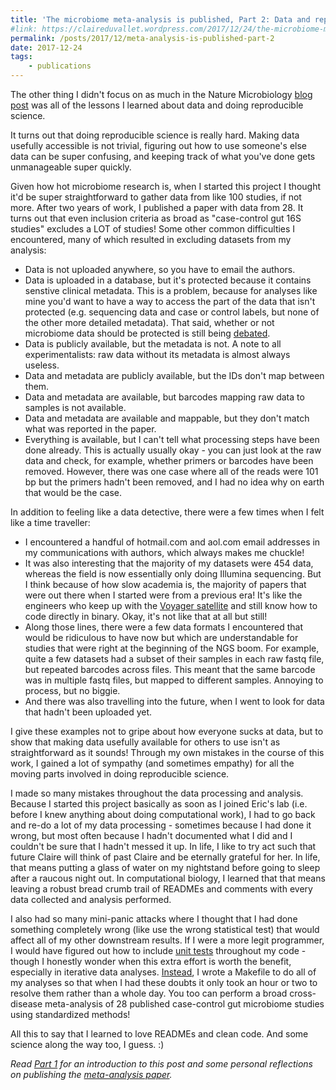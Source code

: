 ```yaml
---
title: 'The microbiome meta-analysis is published, Part 2: Data and reproducible science'
#link: https://claireduvallet.wordpress.com/2017/12/24/the-microbiome-meta-analysis-is-published-part-2-data-and-reproducible-science/
permalink: /posts/2017/12/meta-analysis-is-published-part-2
date: 2017-12-24
tags:
    - publications
---
```


The other thing I didn't focus on as much in the Nature Microbiology [blog post](https://naturemicrobiologycommunity.nature.com/users/70264-claire-duvallet/posts/22494-beyond-dysbiosis-disease-specific-and-shared-microbiome-responses-to-disease) was all of the lessons I learned about data and doing reproducible science.

It turns out that doing reproducible science is really hard. Making data usefully accessible is not trivial, figuring out how to use someone's else data can be super confusing, and keeping track of what you've done gets unmanageable super quickly.  

Given how hot microbiome research is, when I started this project I thought it'd be super straightforward to gather data from like 100 studies, if not more. After two years of work, I published a paper with data from 28. It turns out that even inclusion criteria as broad as "case-control gut 16S studies" excludes a LOT of studies! Some other common difficulties I encountered, many of which resulted in excluding datasets from my analysis:

  * Data is not uploaded anywhere, so you have to email the authors.
  * Data is uploaded in a database, but it's protected because it contains senstive clinical metadata. This is a problem, because for analyses like mine you'd want to have a way to access the part of the data that isn't protected (e.g. sequencing data and case or control labels, but none of the other more detailed metadata). That said, whether or not microbiome data should be protected is still being [debated](http://www.pnas.org/content/112/22/E2930.full).
  * Data is publicly available, but the metadata is not. A note to all experimentalists: raw data without its metadata is almost always useless.
  * Data and metadata are publicly available, but the IDs don't map between them.
  * Data and metadata are available, but barcodes mapping raw data to samples is not available.
  * Data and metadata are available and mappable, but they don't match what was reported in the paper.
  * Everything is available, but I can't tell what processing steps have been done already. This is actually usually okay - you can just look at the raw data and check, for example, whether primers or barcodes have been removed. However, there was one case where all of the reads were 101 bp but the primers hadn't been removed, and I had no idea why on earth that would be the case.

In addition to feeling like a data detective, there were a few times when I felt like a time traveller:

  * I encountered a handful of hotmail.com and aol.com email addresses in my communications with authors, which always makes me chuckle!
  * It was also interesting that the majority of my datasets were 454 data, whereas the field is now essentially only doing Illumina sequencing. But I think because of how slow academia is, the majority of papers that were out there when I started were from a previous era! It's like the engineers who keep up with the [Voyager satellite](https://www.nytimes.com/2017/08/03/magazine/the-loyal-engineers-steering-nasas-voyager-probes-across-the-universe.html) and still know how to code directly in binary. Okay, it's not like that at all but still!
  * Along those lines, there were a few data formats I encountered that would be ridiculous to have now but which are understandable for studies that were right at the beginning of the NGS boom. For example, quite a few datasets had a subset of their samples in each raw fastq file, but repeated barcodes across files. This meant that the same barcode was in multiple fastq files, but mapped to different samples. Annoying to process, but no biggie.
  * And there was also travelling into the future, when I went to look for data that hadn't been uploaded yet.

I give these examples not to gripe about how everyone sucks at data, but to show that making data usefully available for others to use isn't as straightforward as it sounds! Through my own mistakes in the course of this work, I gained a lot of sympathy (and sometimes empathy) for all the moving parts involved in doing reproducible science.

I made so many mistakes throughout the data processing and analysis. Because I started this project basically as soon as I joined Eric's lab (i.e. before I knew anything about doing computational work), I had to go back and re-do a lot of my data processing - sometimes because I had done it wrong, but most often because I hadn't documented what I did and I couldn't be sure that I hadn't messed it up. In life, I like to try act such that future Claire will think of past Claire and be eternally grateful for her. In life, that means putting a glass of water on my nightstand before going to sleep after a raucous night out. In computational biology, I learned that that means leaving a robust bread crumb trail of READMEs and comments with every data collected and analysis performed.

I also had so many mini-panic attacks where I thought that I had done something completely wrong (like use the wrong statistical test) that would affect all of my other downstream results. If I were a more legit programmer, I would have figured out how to include [unit tests](https://github.com/ericmjl/data-testing-tutorial) throughout my code - though I honestly wonder when this extra effort is worth the benefit, especially in iterative data analyses. [Instead](https://github.com/cduvallet/microbiomeHD), I wrote a Makefile to do all of my analyses so that when I had these doubts it only took an hour or two to resolve them rather than a whole day. You too can perform a broad cross-disease meta-analysis of 28 published case-control gut microbiome studies using standardized methods!

All this to say that I learned to love READMEs and clean code. And some science along the way too, I guess. :)

_Read [Part 1](/posts/2017/12/meta-analysis-is-published-part-1) for an introduction to this post and some personal reflections on publishing the [meta-analysis paper](http://nature.com/articles/s41467-017-01973-8)._
